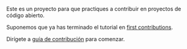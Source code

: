 Este es un proyecto para que practiques  a contribuir en proyectos de código abierto.

Suponemos que ya has terminado el tutorial en [first contributions](https://github.com/firstcontributions/first-contributions).

Dirígete a [guía de contribución](CONTRIBUTING.es.md) para comenzar.
